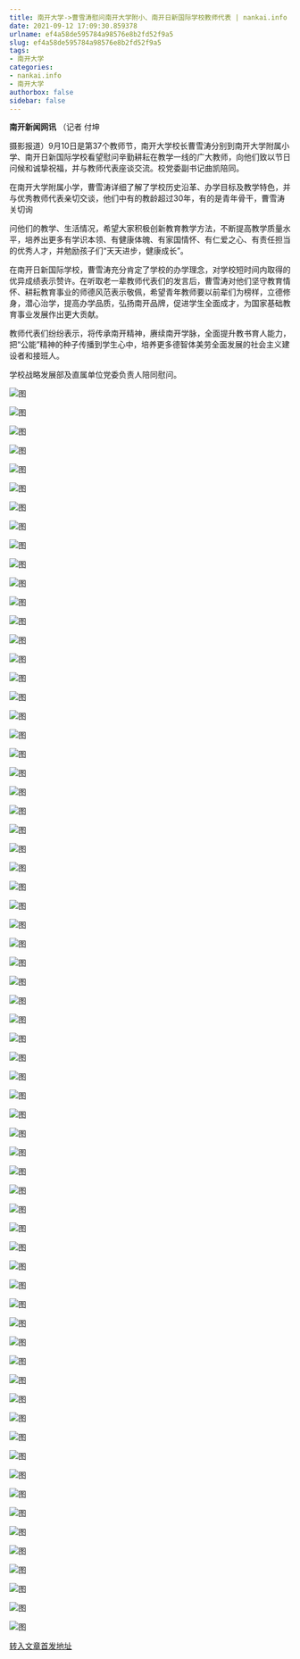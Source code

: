 ```yaml
---
title: 南开大学->曹雪涛慰问南开大学附小、南开日新国际学校教师代表 | nankai.info
date: 2021-09-12 17:09:30.859378
urlname: ef4a58de595784a98576e8b2fd52f9a5
slug: ef4a58de595784a98576e8b2fd52f9a5
tags: 
- 南开大学
categories:
- nankai.info
- 南开大学
authorbox: false
sidebar: false
---
```

**南开新闻网讯** （记者 付坤

摄影报道）9月10日是第37个教师节，南开大学校长曹雪涛分别到南开大学附属小学、南开日新国际学校看望慰问辛勤耕耘在教学一线的广大教师，向他们致以节日问候和诚挚祝福，并与教师代表座谈交流。校党委副书记曲凯陪同。

在南开大学附属小学，曹雪涛详细了解了学校历史沿革、办学目标及教学特色，并与优秀教师代表亲切交谈，他们中有的教龄超过30年，有的是青年骨干，曹雪涛关切询
<!--more-->
问他们的教学、生活情况，希望大家积极创新教育教学方法，不断提高教学质量水平，培养出更多有学识本领、有健康体魄、有家国情怀、有仁爱之心、有责任担当的优秀人才，并勉励孩子们“天天进步，健康成长”。

在南开日新国际学校，曹雪涛充分肯定了学校的办学理念，对学校短时间内取得的优异成绩表示赞许。在听取老一辈教师代表们的发言后，曹雪涛对他们坚守教育情怀、耕耘教育事业的师德风范表示敬佩，希望青年教师要以前辈们为榜样，立德修身，潜心治学，提高办学品质，弘扬南开品牌，促进学生全面成才，为国家基础教育事业发展作出更大贡献。

教师代表们纷纷表示，将传承南开精神，赓续南开学脉，全面提升教书育人能力，把“公能”精神的种子传播到学生心中，培养更多德智体美劳全面发展的社会主义建设者和接班人。

学校战略发展部及直属单位党委负责人陪同慰问。

![图](http://news.nankai.edu.cn/ywsd/system/2021/09/11/g)

![图](http://news.nankai.edu.cn/ywsd/system/2021/09/11/p)

![图](http://news.nankai.edu.cn/ywsd/system/2021/09/11/j)

![图](http://news.nankai.edu.cn/ywsd/system/2021/09/11/)

![图](http://news.nankai.edu.cn/ywsd/system/2021/09/11/3)

![图](http://news.nankai.edu.cn/ywsd/system/2021/09/11/8)

![图](http://news.nankai.edu.cn/ywsd/system/2021/09/11/9)

![图](http://news.nankai.edu.cn/ywsd/system/2021/09/11/d)

![图](http://news.nankai.edu.cn/ywsd/system/2021/09/11/0)

![图](http://news.nankai.edu.cn/ywsd/system/2021/09/11/d)

![图](http://news.nankai.edu.cn/ywsd/system/2021/09/11/3)

![图](http://news.nankai.edu.cn/ywsd/system/2021/09/11/2)

![图](http://news.nankai.edu.cn/ywsd/system/2021/09/11/_)

![图](http://news.nankai.edu.cn/ywsd/system/2021/09/11/8)

![图](http://news.nankai.edu.cn/ywsd/system/2021/09/11/0)

![图](http://news.nankai.edu.cn/ywsd/system/2021/09/11/4)

![图](http://news.nankai.edu.cn/ywsd/system/2021/09/11/1)

![图](http://news.nankai.edu.cn/ywsd/system/2021/09/11/4)

![图](http://news.nankai.edu.cn/ywsd/system/2021/09/11/0)

![图](http://news.nankai.edu.cn/ywsd/system/2021/09/11/0)

![图](http://news.nankai.edu.cn/ywsd/system/2021/09/11/0)

![图](http://news.nankai.edu.cn/ywsd/system/2021/09/11/3)

![图](http://news.nankai.edu.cn/ywsd/system/2021/09/11/0)

![图](http://news.nankai.edu.cn/ywsd/system/2021/09/11/0)

![图](http://news.nankai.edu.cn/)

![图](http://news.nankai.edu.cn/ywsd/system/2021/09/11/4)

![图](http://news.nankai.edu.cn/ywsd/system/2021/09/11/1)

![图](http://news.nankai.edu.cn/ywsd/system/2021/09/11/4)

![图](http://news.nankai.edu.cn/)

![图](http://news.nankai.edu.cn/ywsd/system/2021/09/11/0)

![图](http://news.nankai.edu.cn/ywsd/system/2021/09/11/0)

![图](http://news.nankai.edu.cn/ywsd/system/2021/09/11/0)

![图](http://news.nankai.edu.cn/)

![图](http://news.nankai.edu.cn/ywsd/system/2021/09/11/3)

![图](http://news.nankai.edu.cn/ywsd/system/2021/09/11/0)

![图](http://news.nankai.edu.cn/ywsd/system/2021/09/11/0)

![图](http://news.nankai.edu.cn/)

![图](http://news.nankai.edu.cn/ywsd/system/2021/09/11/c)

![图](http://news.nankai.edu.cn/ywsd/system/2021/09/11/i)

![图](http://news.nankai.edu.cn/ywsd/system/2021/09/11/p)

![图](http://news.nankai.edu.cn/)

![图](http://news.nankai.edu.cn/ywsd/system/2021/09/11/n)

![图](http://news.nankai.edu.cn/ywsd/system/2021/09/11/c)

![图](http://news.nankai.edu.cn/ywsd/system/2021/09/11/)

![图](http://news.nankai.edu.cn/ywsd/system/2021/09/11/u)

![图](http://news.nankai.edu.cn/ywsd/system/2021/09/11/d)

![图](http://news.nankai.edu.cn/ywsd/system/2021/09/11/e)

![图](http://news.nankai.edu.cn/ywsd/system/2021/09/11/)

![图](http://news.nankai.edu.cn/ywsd/system/2021/09/11/i)

![图](http://news.nankai.edu.cn/ywsd/system/2021/09/11/a)

![图](http://news.nankai.edu.cn/ywsd/system/2021/09/11/k)

![图](http://news.nankai.edu.cn/ywsd/system/2021/09/11/n)

![图](http://news.nankai.edu.cn/ywsd/system/2021/09/11/a)

![图](http://news.nankai.edu.cn/ywsd/system/2021/09/11/n)

![图](http://news.nankai.edu.cn/ywsd/system/2021/09/11/)

![图](http://news.nankai.edu.cn/ywsd/system/2021/09/11/s)

![图](http://news.nankai.edu.cn/ywsd/system/2021/09/11/w)

![图](http://news.nankai.edu.cn/ywsd/system/2021/09/11/e)

![图](http://news.nankai.edu.cn/ywsd/system/2021/09/11/n)

![图](http://news.nankai.edu.cn/)

![图](http://news.nankai.edu.cn/)

![图](http://news.nankai.edu.cn/ywsd/system/2021/09/11/:)

![图](http://news.nankai.edu.cn/ywsd/system/2021/09/11/p)

![图](http://news.nankai.edu.cn/ywsd/system/2021/09/11/t)

![图](http://news.nankai.edu.cn/ywsd/system/2021/09/11/t)

![图](http://news.nankai.edu.cn/ywsd/system/2021/09/11/h)

[转入文章首发地址](http://news.nankai.edu.cn/ywsd/system/2021/09/11/030047880.shtml)